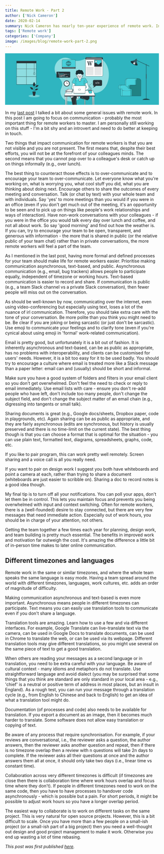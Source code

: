 ```yaml
---
title: Remote Work - Part 2
author: ['Nick Cameron']
date: 2020-02-14
summary: Nick Cameron has nearly ten-year experience of remote work. In this post, he discusses communication in remote work.
tags: ['Remote work']
categories: ['Company']
image: /images/blog/remote-work-part-2.png
---
```


![Remote work - part 2](media/remote-work-part-2.png)

In my [last post](https://pingcap.com/blog/remote-work-part-1/) I talked a bit about some general issues with remote work. In this post I am going to focus on communication - probably the most important thing for remote workers to master. I am personally still working on this stuff - I'm a bit shy and an introvert and need to do better at keeping in touch.

Two things that impact communication for remote workers is that you are not visible and you are not present. The first means that, despite their best efforts, you will not be at the forefront of your colleagues minds. The second means that you cannot pop over to a colleague's desk or catch up on things informally (e.g., over lunch).

The best thing to counteract those effects is to over-communicate and to encourage your team to over-communicate. Let everyone know what you're working on, what is worrying you, what cool stuff you did, what you are thinking about doing next. Encourage others to share the outcomes of every meeting and conversation. Talk (or chat by text) with your whole team and with individuals. Say 'yes' to more meetings than you would if you were in an office (even if you don't get much out of the meeting, it's an opportunity to be seen and to pick up on things like people's work relationships and ways of interaction). Have non-work conversations with your colleagues - if you were in the office you would talk every day over lunch and coffee, and not all about work. So say 'good morning' and find out how the weather is. If you can, try to encourage your team to be open, transparent, and generous with information - the more that is shared in public (or the relative public of your team chat) rather than in private conversations, the more remote workers will feel a part of the team.

As I mentioned in the last post, having more formal and defined processes for your team should make life for remote workers easier. Prioritise making communication asynchronous, text-based, and public. Asynchronous communication (e.g., email, bug trackers) allows people to participate equally, independent of timezone or working hours. Text-based communication is easier to record and share. If communication is public (e.g., a team Slack channel vs a private Slack conversation), then fewer people will miss out on the conversation.

As should be well-known by now, communicating over the internet, even using video-conferencing but especially using text, loses a lot of the nuance of irl communication. Therefore, you should take extra care with the tone of your conversation. Be more polite than you think you might need to be. Be clear if you are joking or being sarcastic (or just don't be sarcastic). Use emoji to communicate your feelings and to clarify tone (even if you're cynical about using emoji in 'formal' work-related communication).

Email is pretty good, but unfortunately it is a bit out of fashion. It is inherently asynchronous and text-based, can be as public as appropriate, has no problems with interoperability, and clients can be customised for users' needs. However, it is a bit too easy for it to be used badly. You should try to encourage a culture where email is treated more like a Slack message than a paper letter: email can and (usually) should be short and informal.

Make sure you have a good system of folders and filters in your email client so you don't get overwhelmed. Don't feel the need to check or reply to email immediately. Use email lists with care - ensure you don't re-add people who have left, don't include too many people, don't change the subject field, and don't change the subject matter of an email chain (e.g., digressing into tangents or small talk).

Sharing documents is great (e.g., Google docs/sheets, Dropbox paper, code in playgrounds, etc). Again sharing can be as public as appropriate, and they are fairly asynchronous (edits are synchronous, but history is usually preserved and there is no time-limit on the current state). The best thing though is that you can choose a format that is optimal for the situation - you can use plain text, formatted text, diagrams, spreadsheets, graphs, code, etc.

If you like to pair program, this can work pretty well remotely. Screen sharing and a voice call is all you really need.

If you want to pair on design work I suggest you both have whiteboards and point a camera at each, rather than trying to share a document (whiteboards are just easier to scribble on). Sharing a doc to record notes is a good idea though.

My final tip is to turn off all your notifications. You can poll your apps, don't let them be in control. This lets you maintain focus and prevents you being overwhelmed with input and context switching. Often for remote workers, there is a (well-founded) desire to stay connected, but there are very few messages that need immediate action. Especially out of work hours, you should be in charge of your attention, not others.

Getting the team together a few times each year for planning, design work, and team building is pretty much essential. The benefits in improved work and motivation far outweigh the cost. It's amazing the difference a little bit of in-person time makes to later online communication.

## Different timezones and languages

Remote work in the same or similar timezones, and where the whole team speaks the same language is easy mode. Having a team spread around the world with different timezones, languages, work cultures, etc. adds an order of magnitude of difficulty.

Making communication asynchronous and text-based is even more important. Asynchronous means people in different timezones can participate. Text means you can easily use translation tools to communicate even if you don't share a language.

Translation tools are amazing. Learn how to use a few and via different interfaces. For example, Google Translate can live-translate text via the camera, can be used in Google Docs to translate documents, can be used in Chrome to translate the web, or can be used via its webpage. Different translation tools may give different translations, so you might use several on the same piece of text to get a good translation.

When others are reading your messages as a second language or in translation, you need to be extra careful with your language. Be aware of cultural context - many idioms and metaphors do not translate. Use straightforward language and avoid dialect (you may be surprised that some things that you think are standard are only standard in your local area - e.g., 'chief' is a neutral or positive term of address in most places, but an insult in England). As a rough test, you can run your message through a translation cycle (e.g., from English to Chinese and back to English) to get an idea of what a translation tool might do.

Documentation (of processes and code) also needs to be available for translation. If you export a document as an image, then it becomes much harder to translate. Some software does not allow easy translation or copying of text.

Be aware of any process that require synchronisation. For example, if your reviews are conversational, i.e., the reviewer asks a question, the author answers, then the reviewer asks another question and repeat, then if there is no timezone overlap then a review with n questions will take 2n days to complete. If the reviewer asks all their questions at once and the author answers them all at once, it should only take two days (i.e., linear time vs constant time).

Collaboration across very different timezones is difficult (if timezones are close then there is collaboration time where work hours overlap and focus time where they don't). If people in different timezones need to work on the same code, then you have to have processes to handover code asynchronously - which is possible but a pain. For short periods, it might be possible to adjust work hours so you have a longer overlap period.

The easiest way to collaborate is to work on different tasks on the same project. This is very natural for open source projects. However, this is a bit difficult to scale. Once you have more than a few people on a small-ish project (or a small-ish part of a big project) then you need a well-thought out design and good project management to make it work. Otherwise you end up wasting a lot of time rebasing.

*This post was first published [here](https://www.ncameron.org/blog/remote-work-part-2/).*
